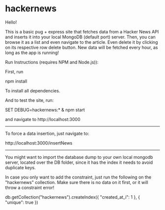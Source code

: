 # hackernews

Hello!

This is a basic pug + express site that fetches data from a Hacker News API and inserts it into your local MongoDB (default port) server.
Then, you can browse it as a list and even navigate to the article. Even delete it by clicking on its respective row delete button.
New data will be fetched every hour, as long as the app is running!

Run Instructions (requires NPM and Node.js)):

First, run 

npm install 

To install all dependencies.

And to test the site, run:

SET DEBUG=hackernews:* & npm start

and navigate to http://localhost:3000

-----------------

To force a data insertion, just navigate to:

http://localhost:3000/insertNews


---------------

You might want to import the database dump to your own local mongodb server, located over the DB folder, since it has the index it needs to avoid duplicate keys.

In case you only want to add the constraint, just run the following on the "hackernews" collection. Make sure there is no data on it first, or it will throw a constraint error!

db.getCollection("hackernews").createIndex({ "created_at_i": 1 }, { "unique": true })
